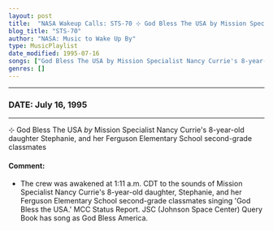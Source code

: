 ```yaml
---
layout: post
title:  "NASA Wakeup Calls: STS-70 ⊹ God Bless The USA by Mission Specialist Nancy Currie's 8-year-old daughter Stephanie, and her Ferguson Elementary School second-grade classmates ✫ July 16, 1995"
blog_title: "STS-70"
author: "NASA: Music to Wake Up By"
type: MusicPlaylist
date_modified: 1995-07-16
songs: ["God Bless The USA by Mission Specialist Nancy Currie's 8-year-old daughter Stephanie, and her Ferguson Elementary School second-grade classmates"]
genres: []
---
```


----
### DATE: July 16, 1995
----
⊹ God Bless The USA *by* Mission Specialist Nancy Currie's 8-year-old daughter Stephanie, and her Ferguson Elementary School second-grade classmates  

#### Comment:
* The crew was awakened at 1:11 a.m. CDT to the sounds of Mission Specialist Nancy Currie's 8-year-old daughter, Stephanie, and her Ferguson Elementary School second-grade classmates singing 'God Bless the USA.'  MCC Status Report. JSC (Johnson Space Center) Query Book has song as God Bless America.



<br/>
<center>
	<a target="_blank"
	   href="https://twitter.com/intent/tweet?hashtags=Space,NASA,Playlist,NASAWakeupCalls,SpaceProgram&text=🚀 {{ page.author}}, {{ page.title }}. {{ site.url }}{{ page.url }}&via=nasawakeupcalls"><i class="fab fa-twitter" title="Tweet this page" alt="Tweet this page" style="font-size: 1.3em;"></i></a>
	&nbsp; 	<i class="fas fa-user-astronaut" style="font-size: 1.5em;"></i> &nbsp;
    <a id="custom_amazon_link"
       type="amzn" search="#"
       category="popular music">
    <i class="fab fa-amazon" style="font-size: 1.3em;"></i></a>
</center>

<!-- Randomly resolve an individual entry from a song array -->
<script src="/assets/javascript/seedrandom.min.js"></script>
<script>
  var wake_me_up = ["God Bless The USA by Mission Specialist Nancy Currie's 8-year-old daughter Stephanie, and her Ferguson Elementary School second-grade classmates"];
  var prng = new Math.seedrandom();
  function randomSong() {
    song = wake_me_up[Math.floor(Math.random() * wake_me_up.length)];
    var amazon_link = document.getElementById("custom_amazon_link");
    amazon_link.setAttribute("search", song);
  }
  window.onload = randomSong();
</script>

